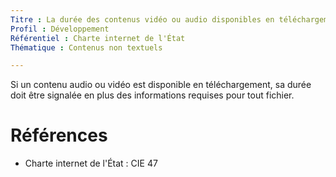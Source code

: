 ```yaml
---
Titre : La durée des contenus vidéo ou audio disponibles en téléchargement est indiquée.
Profil : Développement
Référentiel : Charte internet de l'État
Thématique : Contenus non textuels

---
```

Si un contenu audio ou vidéo est disponible en téléchargement, sa durée doit être signalée en plus des informations requises pour tout fichier.


# Références

*   Charte internet de l'État : CIE 47
